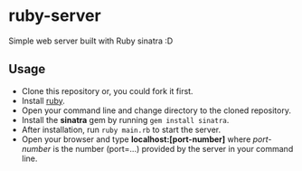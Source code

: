 # ruby-server
Simple web server built with Ruby sinatra :D

## Usage
- Clone this repository or, you could fork it first.
- Install [ruby](https://ruby-lang.org).
- Open your command line and change directory to the cloned repository.
- Install the **sinatra** gem by running `gem install sinatra`.
- After installation, run `ruby main.rb` to start the server.
- Open your browser and type **localhost:[port-number]** where *port-number* is the number (port=...) provided by the server in your command line.
